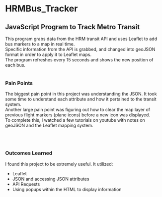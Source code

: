 # HRMBus_Tracker
<h2>JavaScript Program to Track Metro Transit</h2>
This program grabs data from the HRM transit API and uses Leaflet to add bus markers to a map in real time. </br>
Specific information from the API is grabbed, and changed into geoJSON format in order to apply it to Leaflet maps. </br>
The program refreshes every 15 seconds and shows the new position of each bus. </br>
</br>
<h3>Pain Points</h3>
<p> The biggest pain point in this project was understanding the JSON. It took some time to understand each attribute and how it pertained to the transit system.</br>
Another large pain point was figuring out how to clear the map layer of previous flight markers (plane icons) before a new icon was displayed.</br>
To complete this, I watched a few tutorials on youtube with notes on geoJSON and the Leaflet mapping system. </p></br>
</br>
<h3>Outcomes Learned</h3>
<p>I found this project to be extremely useful. It utilized: </br>
<ul><li>Leaflet</li>
  <li>JSON and accessing JSON attributes</li>
  <li>API Requests</li>
  <li>Using popups within the HTML to display information</li>
</ul>
</p>


